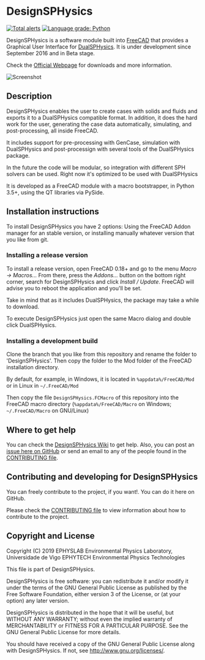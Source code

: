 # DesignSPHysics

[![Total alerts](https://img.shields.io/lgtm/alerts/g/DualSPHysics/DesignSPHysics.svg?logo=lgtm&logoWidth=18)](https://lgtm.com/projects/g/DualSPHysics/DesignSPHysics/alerts/)
[![Language grade: Python](https://img.shields.io/lgtm/grade/python/g/DualSPHysics/DesignSPHysics.svg?logo=lgtm&logoWidth=18)](https://lgtm.com/projects/g/DualSPHysics/DesignSPHysics/context:python)

DesignSPHysics is a software module built into [FreeCAD](http://www.freecadweb.org/) that provides a Graphical User Interface for [DualSPHysics](http://dual.sphysics.org/). It is under development since September 2016 and in Beta stage.

Check the [Official Webpage](http://design.sphysics.org) for downloads and more information.

![Screenshot](https://design.sphysics.org/img/github-shot-21112019.png)

## Description
DesignSPHysics enables the user to create cases with solids and fluids and exports it to a DualSPHysics compatible format. In addition, it does the hard work for the user, generating the case data automatically, simulating, and post-processing, all inside FreeCAD.

It includes support for pre-processing with GenCase, simulation with DualSPHysics and post-processign with several tools of the DualSPHysics package.

In the future the code will be modular, so integration with different SPH solvers can be used. Right now it's optimized to be used with DualSPHysics

It is developed as a FreeCAD module with a macro bootstrapper, in Python 3.5+, using the QT libraries via PySide.

## Installation instructions
To install DesignSPHysics you have 2 options: Using the FreeCAD Addon manager for an stable version, or installing manually whatever version that you like from git.

### Installing a release version
To install a release version, open FreeCAD 0.18+ and go to the menu *Macro -> Macros...* From there, press the *Addons...* button on the bottom right corner, search for DesignSPHysics and click *Install / Update*. FreeCAD will advise you to reboot the application and you'll be set.

Take in mind that as it includes DualSPHysics, the package may take a while to download.

To execute DesignSPHysics just open the same Macro dialog and double click DualSPHysics.

### Installing a development build
Clone the branch that you like from this repository and rename the folder to 'DesignSPHysics'. Then copy the folder to the Mod folder of the FreeCAD installation directory. 

By default, for example, in Windows, it is located in `%appdata%/FreeCAD/Mod` or in Linux in `~/.FreeCAD/Mod`

Then copy the file `DesignSPHysics.FCMacro` of this repository into the FreeCAD macro directory (`%appdata%/FreeCAD/Macro` on Windows; `~/.FreeCAD/Macro` on GNU/Linux)

## Where to get help
You can check the [DesignSPHysics Wiki](http://design.sphysics.org/wiki) to get help. Also, you can post an [issue here on GitHub](https://github.com/DualSPHysics/DesignSPHysics/issues) or send an email to any of the people found in the [CONTRIBUTING file](CONTRIBUTING.md). 

## Contributing and developing for DesignSPHysics
You can freely contribute to the project, if you want!. You can do it here on GitHub.

Please check the [CONTRIBUTING file](CONTRIBUTING.md) to view information about how to contribute to the project.

## Copyright and License
Copyright (C) 2019
EPHYSLAB Environmental Physics Laboratory, Universidade de Vigo
EPHYTECH Environmental Physics Technologies

This file is part of DesignSPHysics.

DesignSPHysics is free software: you can redistribute it and/or modify
it under the terms of the GNU General Public License as published by
the Free Software Foundation, either version 3 of the License, or
(at your option) any later version.

DesignSPHysics is distributed in the hope that it will be useful,
but WITHOUT ANY WARRANTY; without even the implied warranty of
MERCHANTABILITY or FITNESS FOR A PARTICULAR PURPOSE.  See the
GNU General Public License for more details.

You should have received a copy of the GNU General Public License
along with DesignSPHysics.  If not, see <http://www.gnu.org/licenses/>.
